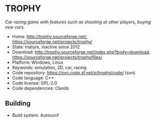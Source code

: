 # TROPHY

_Car racing game with features such as shooting at other players, buying new cars._

- Home: http://trophy.sourceforge.net/, https://sourceforge.net/projects/trophy/
- State: mature, inactive since 2012 
- Download: http://trophy.sourceforge.net/index.php?body=download, https://sourceforge.net/projects/trophy/files/
- Platform: Windows, Linux
- Keywords: simulation, 2D, car, racing
- Code repository: https://svn.code.sf.net/p/trophy/code/ (svn)
- Code language: C++
- Code license: GPL-2.0
- Code dependencies: Clanlib

## Building

- Build system: Autoconf

